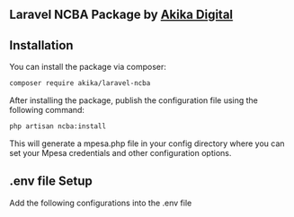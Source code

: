 ## Laravel NCBA Package by [Akika Digital](https://akika.digital)

## Installation

You can install the package via composer:

```bash
composer require akika/laravel-ncba
```

After installing the package, publish the configuration file using the following command:

```bash
php artisan ncba:install
```

This will generate a mpesa.php file in your config directory where you can set your Mpesa credentials and other configuration options.

## .env file Setup

Add the following configurations into the .env file
